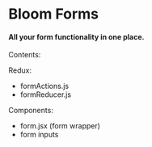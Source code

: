 # Bloom Forms

#### All your form functionality in one place.

Contents:

Redux:
- formActions.js
- formReducer.js

Components:
- form.jsx (form wrapper)
- form inputs